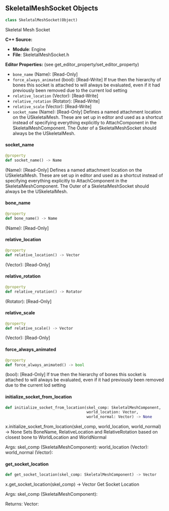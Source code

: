 ## SkeletalMeshSocket Objects

```python
class SkeletalMeshSocket(Object)
```

Skeletal Mesh Socket

**C++ Source:**

- **Module**: Engine
- **File**: SkeletalMeshSocket.h

**Editor Properties:** (see get_editor_property/set_editor_property)

- ``bone_name`` (Name):  [Read-Only]
- ``force_always_animated`` (bool):  [Read-Write] If true then the hierarchy of bones this socket is attached to will always be
            evaluated, even if it had previously been removed due to the current lod setting
- ``relative_location`` (Vector):  [Read-Write]
- ``relative_rotation`` (Rotator):  [Read-Write]
- ``relative_scale`` (Vector):  [Read-Write]
- ``socket_name`` (Name):  [Read-Only] Defines a named attachment location on the USkeletalMesh.
  These are set up in editor and used as a shortcut instead of specifying
  everything explicitly to AttachComponent in the SkeletalMeshComponent.
  The Outer of a SkeletalMeshSocket should always be the USkeletalMesh.

<a id="unreal.SkeletalMeshSocket.socket_name"></a>

#### socket_name

```python
@property
def socket_name() -> Name
```

(Name):  [Read-Only] Defines a named attachment location on the USkeletalMesh.
These are set up in editor and used as a shortcut instead of specifying
everything explicitly to AttachComponent in the SkeletalMeshComponent.
The Outer of a SkeletalMeshSocket should always be the USkeletalMesh.

<a id="unreal.SkeletalMeshSocket.bone_name"></a>

#### bone_name

```python
@property
def bone_name() -> Name
```

(Name):  [Read-Only]

<a id="unreal.SkeletalMeshSocket.relative_location"></a>

#### relative_location

```python
@property
def relative_location() -> Vector
```

(Vector):  [Read-Only]

<a id="unreal.SkeletalMeshSocket.relative_rotation"></a>

#### relative_rotation

```python
@property
def relative_rotation() -> Rotator
```

(Rotator):  [Read-Only]

<a id="unreal.SkeletalMeshSocket.relative_scale"></a>

#### relative_scale

```python
@property
def relative_scale() -> Vector
```

(Vector):  [Read-Only]

<a id="unreal.SkeletalMeshSocket.force_always_animated"></a>

#### force_always_animated

```python
@property
def force_always_animated() -> bool
```

(bool):  [Read-Only] If true then the hierarchy of bones this socket is attached to will always be
          evaluated, even if it had previously been removed due to the current lod setting

<a id="unreal.SkeletalMeshSocket.initialize_socket_from_location"></a>

#### initialize_socket_from_location

```python
def initialize_socket_from_location(skel_comp: SkeletalMeshComponent,
                                    world_location: Vector,
                                    world_normal: Vector) -> None
```

x.initialize_socket_from_location(skel_comp, world_location, world_normal) -> None
Sets BoneName, RelativeLocation and RelativeRotation based on closest bone to WorldLocation and WorldNormal

Args:
    skel_comp (SkeletalMeshComponent): 
    world_location (Vector): 
    world_normal (Vector):

<a id="unreal.SkeletalMeshSocket.get_socket_location"></a>

#### get_socket_location

```python
def get_socket_location(skel_comp: SkeletalMeshComponent) -> Vector
```

x.get_socket_location(skel_comp) -> Vector
Get Socket Location

Args:
    skel_comp (SkeletalMeshComponent): 

Returns:
    Vector:

<a id="unreal.SkyLight"></a>